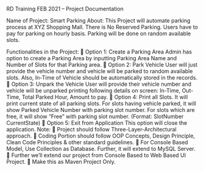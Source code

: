 RD Training FEB 2021 – Project Documentation

Name of Project: Smart Parking
About:
This Project will automate parking process at XYZ Shopping Mall. There is No Reserved Parking. Users have to pay for parking on hourly basis. Parking will be done on random available slots. 

Functionalities in the Project:
	Option 1: Create a Parking Area
Admin has option to create a Parking Area by inputting Parking Area Name and Number of Slots for that Parking area.
	Option 2: Park Vehicle
User will just provide the vehicle number and vehicle will be parked to random available slots. Also, In-Time of Vehicle should be automatically stored in the records.
	Option 3: Unpark the Vehicle
User will provide their vehicle number and vehicle will be unparked printing following details on screen: In-Time, Out-Time, Total Parked Hour, Amount to pay.
	Option 4: Print all Slots.
It will print current state of all parking slots. For slots having vehicle parked, it will show Parked Vehicle Number with parking slot number. For slots which are free, it will show “Free” with parking slot number. (Format: SlotNumber CurrentState)
	Option 5: Exit from Application
This option will close the application.
Note:
	Project should follow Three-Layer-Architectural approach.
	Coding Portion should follow OOP Concepts, Design Principle, Clean Code Principles & other standard guidelines.
	For Console Based Model, Use Collection as Database. Further, it will extend to MySQL Server.
	Further we’ll extend our project from Console Based to Web Based UI Project.
	Make this as Maven Project Only.
